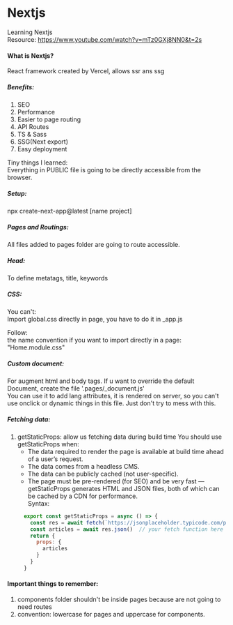 # Nextjs
  Learning Nextjs \
  Resource: https://www.youtube.com/watch?v=mTz0GXj8NN0&t=2s 

#### What is Nextjs?
React framework created by Vercel, allows ssr ans ssg 

##### Benefits: 
1. SEO
2. Performance
3. Easier to page routing
4. API Routes
5. TS & Sass
6. SSG(Next export)
7. Easy deployment

Tiny things I learned: \
Everything in PUBLIC file is going to be directly accessible from the browser.

##### Setup:
  npx create-next-app@latest [name project]

##### Pages and Routings:
  All files added to pages folder are going to route accessible.
  
##### Head:
  To define metatags, title, keywords 

##### CSS:
  You can't: \
  Import global.css directly in page, you have to do it in _app.js 

  Follow: \
  the name convention if you want to import directly in a page: "Home.module.css" 
  
##### Custom document:
  For augment html and body tags. If u want to override the default Document, create the file '.pages/_document.js' \
  You can use it to add lang attributes, it is rendered on server, so you can't use onclick or dynamic things in this file. Just don't try to mess with this.
 
 ##### Fetching data:
  1. getStaticProps: allow us fetching data during build time
      You should use getStaticProps when:
        - The data required to render the page is available at build time ahead of a user’s request.
        - The data comes from a headless CMS.
        - The data can be publicly cached (not user-specific).
        - The page must be pre-rendered (for SEO) and be very fast — getStaticProps generates HTML and JSON files, both of which can be cached by a CDN for performance. \
   Syntax: 
      ```js
        export const getStaticProps = async () => {	
          const res = await fetch(`https://jsonplaceholder.typicode.com/posts?_limit=6`)
          const articles = await res.json()  // your fetch function here 
          return {
            props: {
              articles
            }
          }
        }
      ```

#### Important things to remember:
1. components folder shouldn't be inside pages because are not going to need routes
2. convention: lowercase for pages and uppercase for components.
